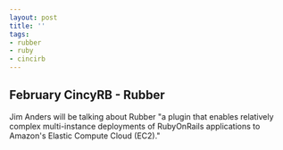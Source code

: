 ```yaml
---
layout: post
title: ''
tags:
- rubber
- ruby
- cincirb
---
```

  

## February CincyRB - Rubber

Jim Anders will be talking about Rubber "a plugin that enables relatively
complex multi-instance deployments of RubyOnRails applications to Amazon's
Elastic Compute Cloud (EC2)."
